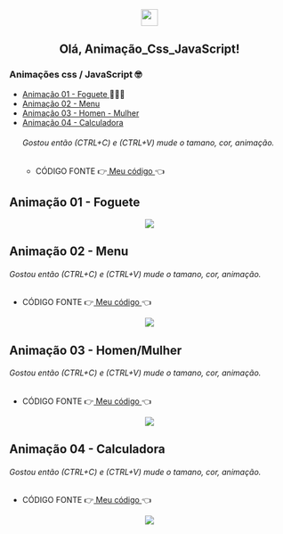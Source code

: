 

<div align="center">
   <img src="https://raw.githubusercontent.com/iampavangandhi/iampavangandhi/master/gifs/Hi.gif" width="30px"> 
   <h2 >Olá, Animação_Css_JavaScript!</h2>
</div>

### Animações  css / JavaScript 🤓
* [ Animação 01 - Foguete ](#id00) 👩‍🚀🚀 
* [ Animação 02 - Menu ](#id01)
* [ Animação 03 - Homen - Mulher ](#id02)
* [ Animação 04 - Calculadora ](#id03)
  ###### Gostou então (CTRL+C) e (CTRL+V)  mude o tamano, cor, animação.      
   * CÓDIGO FONTE   👉[ Meu código ](https://github.com/MichelKitundi/Animation_Css_JavaScript/tree/main/ani_foguete)👈


##   Animação  01 - Foguete <a name="id00"></a>
<div align="center">
 <img src="https://user-images.githubusercontent.com/72812066/149570540-778046c8-8673-43ea-9c9e-5f567eebd823.gif">
</div>



##   Animação  02 - Menu <a name="id01"></a>
   ###### Gostou então (CTRL+C) e (CTRL+V)  mude o tamano, cor, animação.     
   * CÓDIGO FONTE   👉[ Meu código ](https://github.com/MichelKitundi/Animation_Css_JavaScript/tree/main/ani_menu)👈
<div align="center">
 <img src="https://user-images.githubusercontent.com/72812066/149638437-ac3ec3fe-f775-409b-b8ff-e27fd2d29349.gif">
</div>


##   Animação  03 - Homen/Mulher <a name="id02"></a>
   ###### Gostou então (CTRL+C) e (CTRL+V)  mude o tamano, cor, animação.     
   * CÓDIGO FONTE   👉[ Meu código ](https://github.com/MichelKitundi/Animation_Css_JavaScript/tree/main/ani-homen_mulher)👈
<div align="center">
 <img src="https://user-images.githubusercontent.com/72812066/149793828-f5ed460b-7c4a-45c9-a54e-9278ead98755.gif">
</div>

##   Animação  04 - Calculadora <a name="id03"></a>
   ###### Gostou então (CTRL+C) e (CTRL+V)  mude o tamano, cor, animação.     
   * CÓDIGO FONTE   👉[ Meu código ](https://github.com/MichelKitundi/Animation_Css_JavaScript/blob/main/animacoes%2B/calculadora.html)👈
<div align="center">
 <img src="https://user-images.githubusercontent.com/72812066/157110343-cf039054-9b81-4bf0-9ad7-d7aad0562993.gif">
</div>
